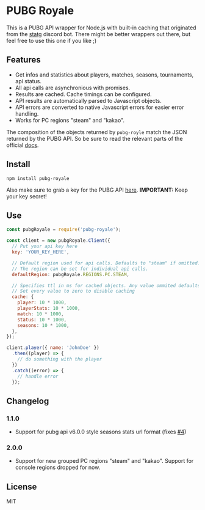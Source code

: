 # PUBG Royale
This is a PUBG API wrapper for Node.js with built-in caching that originated from the [statg](https://github.com/kuper-adrian/statg-bot) discord bot. There might be better wrappers out there, but feel free to use this one if you like ;)

## Features
* Get infos and statistics about players, matches, seasons, tournaments, api status.
* All api calls are asynchronious with promises.
* Results are cached. Cache timings can be configured.
* API results are automatically parsed to Javascript objects.
* API errors are converted to native Javascript errors for easier error handling.
* Works for PC regions "steam" and "kakao".

The composition of the objects returned by `pubg-royle` match the JSON returned by the PUBG API. So be sure to read the relevant parts of the official [docs](https://documentation.playbattlegrounds.com/en/introduction.html).

## Install
```
npm install pubg-royale
```
Also make sure to grab a key for the PUBG API [here](https://developer.playbattlegrounds.com/). 
**IMPORTANT:** Keep your key secret!

## Use
```javascript
const pubgRoyale = require('pubg-royale');

const client = new pubgRoyale.Client({
  // Put your api key here
  key: 'YOUR_KEY_HERE',

  // Default region used for api calls. Defaults to "steam" if omitted.
  // The region can be set for individual api calls.
  defaultRegion: pubgRoyale.REGIONS.PC.STEAM,

  // Specifies ttl in ms for cached objects. Any value ommited defaults to 60 seconds.
  // Set every value to zero to disable caching
  cache: { 
    player: 10 * 1000,
    playerStats: 10 * 1000,
    match: 10 * 1000,
    status: 10 * 1000,
    seasons: 10 * 1000,
  },
});

client.player({ name: 'JohnDoe' })
  .then((player) => {
    // do something with the player
  })
  .catch((error) => {
    // handle error
  });
```

## Changelog

### 1.1.0
* Support for pubg api v6.0.0 style seasons stats url format (fixes [#4][i4])

[i4]: https://github.com/kuper-adrian/pubg-royale/issues/4

### 2.0.0
* Support for new grouped PC regions "steam" and "kakao". Support for console regions dropped for now.

## License
MIT
